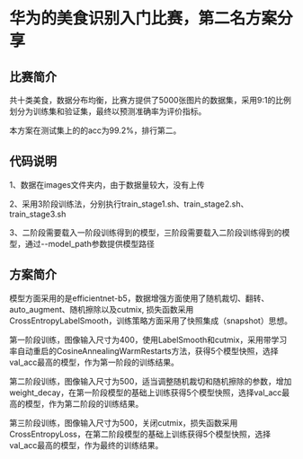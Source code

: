 # 华为的美食识别入门比赛，第二名方案分享
## 比赛简介
共十类美食，数据分布均衡，比赛方提供了5000张图片的数据集，采用9:1的比例划分为训练集和验证集，最终以预测准确率为评价指标。

本方案在测试集上的的acc为99.2%，排行第二。
## 代码说明
1、数据在images文件夹内，由于数据量较大，没有上传

2、采用3阶段训练法，分别执行train_stage1.sh、train_stage2.sh、train_stage3.sh

3、二阶段需要载入一阶段训练得到的模型，三阶段需要载入二阶段训练得到的模型，通过--model_path参数提供模型路径
## 方案简介
模型方面采用的是efficientnet-b5，数据增强方面使用了随机裁切、翻转、auto_augment、随机擦除以及cutmix, 损失函数采用CrossEntropyLabelSmooth，训练策略方面采用了快照集成（snapshot）思想。

第一阶段训练，图像输入尺寸为400，使用LabelSmooth和cutmix，采用带学习率自动重启的CosineAnnealingWarmRestarts方法，获得5个模型快照，选择val_acc最高的模型，作为第一阶段的训练结果。

第二阶段训练，图像输入尺寸为500，适当调整随机裁切和随机擦除的参数，增加weight_decay，在第一阶段模型的基础上训练获得5个模型快照，选择val_acc最高的模型，作为第二阶段的训练结果。

第三阶段训练，图像输入尺寸为500，关闭cutmix，损失函数采用CrossEntropyLoss，在第二阶段模型的基础上训练获得5个模型快照，选择val_acc最高的模型，作为最终的训练结果。
